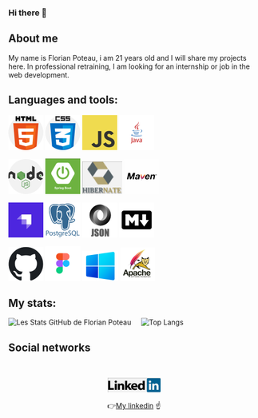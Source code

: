 ### Hi there 👋

## About me

My name is Florian Poteau, i am 21 years old and I will share my projects here. In professional retraining, I am looking for an internship or job in the web development.

## Languages and tools:

![Cover](https://github.com/florianpoteau/florianpoteau/blob/main/img/html5.png)
![Cover](https://github.com/florianpoteau/florianpoteau/blob/main/img/CSS3.png)
![Cover](https://github.com/florianpoteau/florianpoteau/blob/main/img/javascript.png)
![Cover](https://github.com/florianpoteau/florianpoteau/blob/main/img/java.png)

![Cover](https://github.com/florianpoteau/florianpoteau/blob/main/img/nodeJS.png)
![Cover](https://github.com/florianpoteau/florianpoteau/blob/main/img/springboot.png)
![Cover](https://github.com/florianpoteau/florianpoteau/blob/main/img/hibernate.png)
![Cover](https://github.com/florianpoteau/florianpoteau/blob/main/img/mavenLogo.png)

![Cover](https://github.com/florianpoteau/florianpoteau/blob/main/img/strapi.png)
![Cover](https://github.com/florianpoteau/florianpoteau/blob/main/img/postgres.png)
![Cover](https://github.com/florianpoteau/florianpoteau/blob/main/img/json.png)
![Cover](https://github.com/florianpoteau/florianpoteau/blob/main/img/markdown.png)

![Cover](https://github.com/florianpoteau/florianpoteau/blob/main/img/github.png)
![Cover](https://github.com/florianpoteau/florianpoteau/blob/main/img/figma.png)
![Cover](https://github.com/florianpoteau/florianPoteau/blob/main/img/windows.png)
![Cover](https://github.com/florianpoteau/florianPoteau/blob/main/img/tomcat.png)

## My stats:

![Les Stats GitHub de Florian Poteau](https://github-readme-stats.vercel.app/api?username=florianpoteau&show_icons=true&theme=github_dark)&nbsp;&nbsp;&nbsp;&nbsp;
![Top Langs](https://github-readme-stats.vercel.app/api/top-langs/?username=florianpoteau)

## Social networks

<br>

<div align="center">

<a href= "https://www.linkedin.com/in/florian-poteau-63a9a71a1/"><img src = "/img/linkedin.png" alt="img"></a>

:point_right:<a href= "https://www.linkedin.com/in/florian-poteau-63a9a71a1/">My linkedin</a> :point_up:

</div>

<!--
**florianpoteau/florianpoteau** is a ✨ _special_ ✨ repository because its `README.md` (this file) appears on your GitHub profile.

Here are some ideas to get you started:

- 🔭 I’m currently working on ...
- 🌱 I’m currently learning ...
- 👯 I’m looking to collaborate on ...
- 🤔 I’m looking for help with ...
- 💬 Ask me about ...
- 📫 How to reach me: ...
- 😄 Pronouns: ...
- ⚡ Fun fact: ...
-->
